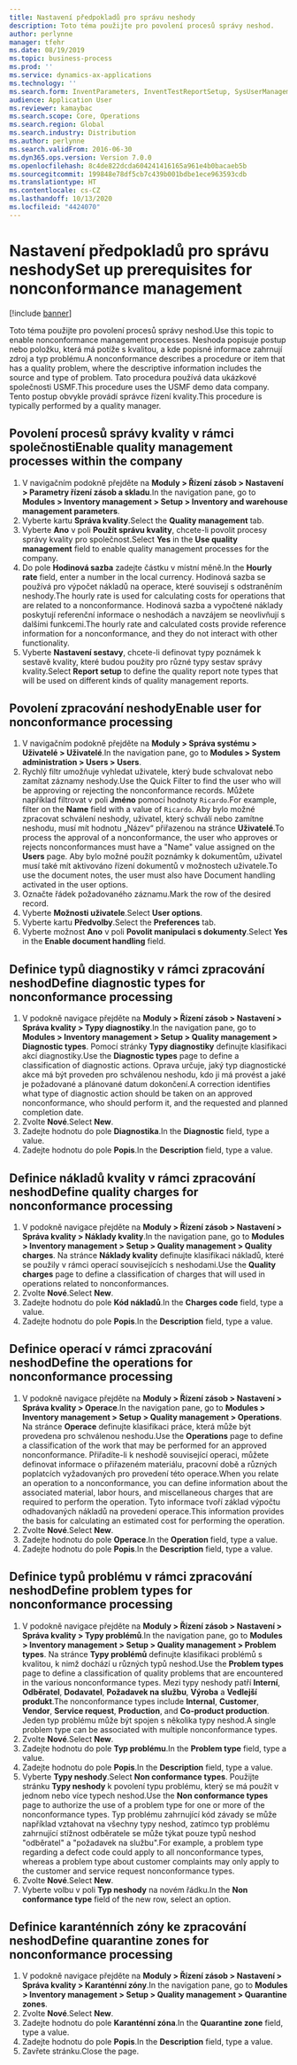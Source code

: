 ```yaml
---
title: Nastavení předpokladů pro správu neshody
description: Toto téma použijte pro povolení procesů správy neshod.
author: perlynne
manager: tfehr
ms.date: 08/19/2019
ms.topic: business-process
ms.prod: ''
ms.service: dynamics-ax-applications
ms.technology: ''
ms.search.form: InventParameters, InventTestReportSetup, SysUserManagement, SysUserSetup, InventTestDiagnosticType, InventTestMiscCharges, InventTestOperation, InventProblemType, InventProblemTypeSetup, InventQuarantineZone
audience: Application User
ms.reviewer: kamaybac
ms.search.scope: Core, Operations
ms.search.region: Global
ms.search.industry: Distribution
ms.author: perlynne
ms.search.validFrom: 2016-06-30
ms.dyn365.ops.version: Version 7.0.0
ms.openlocfilehash: 8c4de822dcda604241416165a961e4b0bacaeb5b
ms.sourcegitcommit: 199848e78df5cb7c439b001bdbe1ece963593cdb
ms.translationtype: HT
ms.contentlocale: cs-CZ
ms.lasthandoff: 10/13/2020
ms.locfileid: "4424070"
---
```

# <a name="set-up-prerequisites-for-nonconformance-management"></a><span data-ttu-id="ae82a-103">Nastavení předpokladů pro správu neshody</span><span class="sxs-lookup"><span data-stu-id="ae82a-103">Set up prerequisites for nonconformance management</span></span>

[!include [banner](../../includes/banner.md)]

<span data-ttu-id="ae82a-104">Toto téma použijte pro povolení procesů správy neshod.</span><span class="sxs-lookup"><span data-stu-id="ae82a-104">Use this topic to enable nonconformance management processes.</span></span> <span data-ttu-id="ae82a-105">Neshoda popisuje postup nebo položku, která má potíže s kvalitou, a kde popisné informace zahrnují zdroj a typ problému.</span><span class="sxs-lookup"><span data-stu-id="ae82a-105">A nonconformance describes a procedure or item that has a quality problem, where the descriptive information includes the source and type of problem.</span></span> <span data-ttu-id="ae82a-106">Tato procedura používá data ukázkové společnosti USMF.</span><span class="sxs-lookup"><span data-stu-id="ae82a-106">This procedure uses the USMF demo data company.</span></span> <span data-ttu-id="ae82a-107">Tento postup obvykle provádí správce řízení kvality.</span><span class="sxs-lookup"><span data-stu-id="ae82a-107">This procedure is typically performed by a quality manager.</span></span>


## <a name="enable-quality-management-processes-within-the-company"></a><span data-ttu-id="ae82a-108">Povolení procesů správy kvality v rámci společnosti</span><span class="sxs-lookup"><span data-stu-id="ae82a-108">Enable quality management processes within the company</span></span>
1. <span data-ttu-id="ae82a-109">V navigačním podokně přejděte na **Moduly > Řízení zásob > Nastavení > Parametry řízení zásob a skladu**.</span><span class="sxs-lookup"><span data-stu-id="ae82a-109">In the navigation pane, go to **Modules > Inventory management > Setup > Inventory and warehouse management parameters**.</span></span>
2. <span data-ttu-id="ae82a-110">Vyberte kartu **Správa kvality**.</span><span class="sxs-lookup"><span data-stu-id="ae82a-110">Select the **Quality management** tab.</span></span>
3. <span data-ttu-id="ae82a-111">Vyberte **Ano** v poli **Použít správu kvality**, chcete-li povolit procesy správy kvality pro společnost.</span><span class="sxs-lookup"><span data-stu-id="ae82a-111">Select **Yes** in the **Use quality management** field to enable quality management processes for the company.</span></span>
4. <span data-ttu-id="ae82a-112">Do pole **Hodinová sazba** zadejte částku v místní měně.</span><span class="sxs-lookup"><span data-stu-id="ae82a-112">In the **Hourly rate** field, enter a number in the local currency.</span></span> <span data-ttu-id="ae82a-113">Hodinová sazba se používá pro výpočet nákladů na operace, které souvisejí s odstraněním neshody.</span><span class="sxs-lookup"><span data-stu-id="ae82a-113">The hourly rate is used for calculating costs for operations that are related to a nonconformance.</span></span> <span data-ttu-id="ae82a-114">Hodinová sazba a vypočtené náklady poskytují referenční informace o neshodách a navzájem se neovlivňují s dalšími funkcemi.</span><span class="sxs-lookup"><span data-stu-id="ae82a-114">The hourly rate and calculated costs provide reference information for a nonconformance, and they do not interact with other functionality.</span></span>  
5. <span data-ttu-id="ae82a-115">Vyberte **Nastavení sestavy**, chcete-li definovat typy poznámek k sestavě kvality, které budou použity pro různé typy sestav správy kvality.</span><span class="sxs-lookup"><span data-stu-id="ae82a-115">Select **Report setup** to define the quality report note types that will be used on different kinds of quality management reports.</span></span>

## <a name="enable-user-for-nonconformance-processing"></a><span data-ttu-id="ae82a-116">Povolení zpracování neshody</span><span class="sxs-lookup"><span data-stu-id="ae82a-116">Enable user for nonconformance processing</span></span>
1. <span data-ttu-id="ae82a-117">V navigačním podokně přejděte na **Moduly > Správa systému > Uživatelé > Uživatelé**.</span><span class="sxs-lookup"><span data-stu-id="ae82a-117">In the navigation pane, go to **Modules > System administration > Users > Users**.</span></span> 
2. <span data-ttu-id="ae82a-118">Rychlý filtr umožňuje vyhledat uživatele, který bude schvalovat nebo zamítat záznamy neshody.</span><span class="sxs-lookup"><span data-stu-id="ae82a-118">Use the Quick Filter to find the user who will be approving or rejecting the nonconformance records.</span></span> <span data-ttu-id="ae82a-119">Můžete například filtrovat v poli **Jméno** pomocí hodnoty `Ricardo`.</span><span class="sxs-lookup"><span data-stu-id="ae82a-119">For example, filter on the **Name** field with a value of `Ricardo`.</span></span> <span data-ttu-id="ae82a-120">Aby bylo možné zpracovat schválení neshody, uživatel, který schválí nebo zamítne neshodu, musí mít hodnotu „Název“ přiřazenou na stránce **Uživatelé**.</span><span class="sxs-lookup"><span data-stu-id="ae82a-120">To process the approval of a nonconformance, the user who approves or rejects nonconformances must have a "Name" value assigned on the **Users** page.</span></span> <span data-ttu-id="ae82a-121">Aby bylo možné použít poznámky k dokumentům, uživatel musí také mít aktivováno řízení dokumentů v možnostech uživatele.</span><span class="sxs-lookup"><span data-stu-id="ae82a-121">To use the document notes, the user must also have Document handling activated in the user options.</span></span>  
3. <span data-ttu-id="ae82a-122">Označte řádek požadovaného záznamu.</span><span class="sxs-lookup"><span data-stu-id="ae82a-122">Mark the row of the desired record.</span></span>
4. <span data-ttu-id="ae82a-123">Vyberte **Možnosti uživatele**.</span><span class="sxs-lookup"><span data-stu-id="ae82a-123">Select **User options**.</span></span>
5. <span data-ttu-id="ae82a-124">Vyberte kartu **Předvolby**.</span><span class="sxs-lookup"><span data-stu-id="ae82a-124">Select the **Preferences** tab.</span></span>
6. <span data-ttu-id="ae82a-125">Vyberte možnost **Ano** v poli **Povolit manipulaci s dokumenty**.</span><span class="sxs-lookup"><span data-stu-id="ae82a-125">Select **Yes** in the **Enable document handling** field.</span></span>

## <a name="define-diagnostic-types-for-nonconformance-processing"></a><span data-ttu-id="ae82a-126">Definice typů diagnostiky v rámci zpracování neshod</span><span class="sxs-lookup"><span data-stu-id="ae82a-126">Define diagnostic types for nonconformance processing</span></span>
1. <span data-ttu-id="ae82a-127">V podokně navigace přejděte na **Moduly > Řízení zásob > Nastavení > Správa kvality > Typy diagnostiky**.</span><span class="sxs-lookup"><span data-stu-id="ae82a-127">In the navigation pane, go to **Modules > Inventory management > Setup > Quality management > Diagnostic types**.</span></span> <span data-ttu-id="ae82a-128">Pomocí stránky **Typy diagnostiky** definujte klasifikaci akcí diagnostiky.</span><span class="sxs-lookup"><span data-stu-id="ae82a-128">Use the **Diagnostic types** page to define a classification of diagnostic actions.</span></span> <span data-ttu-id="ae82a-129">Oprava určuje, jaký typ diagnostické akce má být proveden pro schválenou neshodu, kdo ji má provést a jaké je požadované a plánované datum dokončení.</span><span class="sxs-lookup"><span data-stu-id="ae82a-129">A correction identifies what type of diagnostic action should be taken on an approved nonconformance, who should perform it, and the requested and planned completion date.</span></span>  
2. <span data-ttu-id="ae82a-130">Zvolte **Nové**.</span><span class="sxs-lookup"><span data-stu-id="ae82a-130">Select **New**.</span></span>
3. <span data-ttu-id="ae82a-131">Zadejte hodnotu do pole **Diagnostika**.</span><span class="sxs-lookup"><span data-stu-id="ae82a-131">In the **Diagnostic** field, type a value.</span></span>
4. <span data-ttu-id="ae82a-132">Zadejte hodnotu do pole **Popis**.</span><span class="sxs-lookup"><span data-stu-id="ae82a-132">In the **Description** field, type a value.</span></span>

## <a name="define-quality-charges-for-nonconformance-processing"></a><span data-ttu-id="ae82a-133">Definice nákladů kvality v rámci zpracování neshod</span><span class="sxs-lookup"><span data-stu-id="ae82a-133">Define quality charges for nonconformance processing</span></span>
1. <span data-ttu-id="ae82a-134">V podokně navigace přejděte na **Moduly > Řízení zásob > Nastavení > Správa kvality > Náklady kvality**.</span><span class="sxs-lookup"><span data-stu-id="ae82a-134">In the navigation pane, go to **Modules > Inventory management > Setup > Quality management > Quality charges**.</span></span> <span data-ttu-id="ae82a-135">Na stránce **Náklady kvality** definujte klasifikaci nákladů, které se použily v rámci operací souvisejících s neshodami.</span><span class="sxs-lookup"><span data-stu-id="ae82a-135">Use the **Quality charges** page to define a classification of charges that will used in operations related to nonconformances.</span></span>  
2. <span data-ttu-id="ae82a-136">Zvolte **Nové**.</span><span class="sxs-lookup"><span data-stu-id="ae82a-136">Select **New**.</span></span>
3. <span data-ttu-id="ae82a-137">Zadejte hodnotu do pole **Kód nákladů**.</span><span class="sxs-lookup"><span data-stu-id="ae82a-137">In the **Charges code** field, type a value.</span></span>
4. <span data-ttu-id="ae82a-138">Zadejte hodnotu do pole **Popis**.</span><span class="sxs-lookup"><span data-stu-id="ae82a-138">In the **Description** field, type a value.</span></span>

## <a name="define-the-operations-for-nonconformance-processing"></a><span data-ttu-id="ae82a-139">Definice operací v rámci zpracování neshod</span><span class="sxs-lookup"><span data-stu-id="ae82a-139">Define the operations for nonconformance processing</span></span>
1. <span data-ttu-id="ae82a-140">V podokně navigace přejděte na **Moduly > Řízení zásob > Nastavení > Správa kvality > Operace**.</span><span class="sxs-lookup"><span data-stu-id="ae82a-140">In the navigation pane, go to **Modules > Inventory management > Setup > Quality management > Operations**.</span></span> <span data-ttu-id="ae82a-141">Na stránce **Operace** definujte klasifikaci práce, která může být provedena pro schválenou neshodu.</span><span class="sxs-lookup"><span data-stu-id="ae82a-141">Use the **Operations** page to define a classification of the work that may be performed for an approved nonconformance.</span></span> <span data-ttu-id="ae82a-142">Přiřadíte-li k neshodě související operaci, můžete definovat informace o přiřazeném materiálu, pracovní době a různých poplatcích vyžadovaných pro provedení této operace.</span><span class="sxs-lookup"><span data-stu-id="ae82a-142">When you relate an operation to a nonconformance, you can define information about the associated material, labor hours, and miscellaneous charges that are required to perform the operation.</span></span> <span data-ttu-id="ae82a-143">Tyto informace tvoří základ výpočtu odhadovaných nákladů na provedení operace.</span><span class="sxs-lookup"><span data-stu-id="ae82a-143">This information provides the basis for calculating an estimated cost for performing the operation.</span></span>  
2. <span data-ttu-id="ae82a-144">Zvolte **Nové**.</span><span class="sxs-lookup"><span data-stu-id="ae82a-144">Select **New**.</span></span>
3. <span data-ttu-id="ae82a-145">Zadejte hodnotu do pole **Operace**.</span><span class="sxs-lookup"><span data-stu-id="ae82a-145">In the **Operation** field, type a value.</span></span>
4. <span data-ttu-id="ae82a-146">Zadejte hodnotu do pole **Popis**.</span><span class="sxs-lookup"><span data-stu-id="ae82a-146">In the **Description** field, type a value.</span></span>

## <a name="define-problem-types-for-nonconformance-processing"></a><span data-ttu-id="ae82a-147">Definice typů problému v rámci zpracování neshod</span><span class="sxs-lookup"><span data-stu-id="ae82a-147">Define problem types for nonconformance processing</span></span>
1. <span data-ttu-id="ae82a-148">V podokně navigace přejděte na **Moduly > Řízení zásob > Nastavení > Správa kvality > Typy problémů**.</span><span class="sxs-lookup"><span data-stu-id="ae82a-148">In the navigation pane, go to **Modules > Inventory management > Setup > Quality management > Problem types**.</span></span> <span data-ttu-id="ae82a-149">Na stránce **Typy problémů** definujte klasifikaci problémů s kvalitou, k nimž dochází u různých typů neshod.</span><span class="sxs-lookup"><span data-stu-id="ae82a-149">Use the **Problem types** page to define a classification of quality problems that are encountered in the various nonconformance types.</span></span> <span data-ttu-id="ae82a-150">Mezi typy neshody patří **Interní**, **Odběratel**, **Dodavatel**, **Požadavek na službu**, **Výroba** a **Vedlejší produkt**.</span><span class="sxs-lookup"><span data-stu-id="ae82a-150">The nonconformance types include **Internal**, **Customer**, **Vendor**, **Service request**, **Production**, and **Co-product production**.</span></span> <span data-ttu-id="ae82a-151">Jeden typ problému může být spojen s několika typy neshod.</span><span class="sxs-lookup"><span data-stu-id="ae82a-151">A single problem type can be associated with multiple nonconformance types.</span></span>  
2. <span data-ttu-id="ae82a-152">Zvolte **Nové**.</span><span class="sxs-lookup"><span data-stu-id="ae82a-152">Select **New**.</span></span>
3. <span data-ttu-id="ae82a-153">Zadejte hodnotu do pole **Typ problému**.</span><span class="sxs-lookup"><span data-stu-id="ae82a-153">In the **Problem type** field, type a value.</span></span>
4. <span data-ttu-id="ae82a-154">Zadejte hodnotu do pole **Popis**.</span><span class="sxs-lookup"><span data-stu-id="ae82a-154">In the **Description** field, type a value.</span></span>
5. <span data-ttu-id="ae82a-155">Vyberte **Typy neshody**.</span><span class="sxs-lookup"><span data-stu-id="ae82a-155">Select **Non conformance types**.</span></span> <span data-ttu-id="ae82a-156">Použijte stránku **Typy neshody** k povolení typu problému, který se má použít v jednom nebo více typech neshod.</span><span class="sxs-lookup"><span data-stu-id="ae82a-156">Use the **Non conformance types** page to authorize the use of a problem type for one or more of the nonconformance types.</span></span> <span data-ttu-id="ae82a-157">Typ problému zahrnující kód závady se může například vztahovat na všechny typy neshod, zatímco typ problému zahrnující stížnost odběratele se může týkat pouze typů neshod "odběratel" a "požadavek na službu".</span><span class="sxs-lookup"><span data-stu-id="ae82a-157">For example, a problem type regarding a defect code could apply to all nonconformance types, whereas a problem type about customer complaints may only apply to the customer and service request nonconformance types.</span></span>  
6. <span data-ttu-id="ae82a-158">Zvolte **Nové**.</span><span class="sxs-lookup"><span data-stu-id="ae82a-158">Select **New**.</span></span>
7. <span data-ttu-id="ae82a-159">Vyberte volbu v poli **Typ neshody** na novém řádku.</span><span class="sxs-lookup"><span data-stu-id="ae82a-159">In the **Non conformance type** field of the new row, select an option.</span></span>

## <a name="define-quarantine-zones-for-nonconformance-processing"></a><span data-ttu-id="ae82a-160">Definice karanténních zóny ke zpracování neshod</span><span class="sxs-lookup"><span data-stu-id="ae82a-160">Define quarantine zones for nonconformance processing</span></span>
1. <span data-ttu-id="ae82a-161">V podokně navigace přejděte na **Moduly > Řízení zásob > Nastavení > Správa kvality > Karanténní zóny**.</span><span class="sxs-lookup"><span data-stu-id="ae82a-161">In the navigation pane, go to **Modules > Inventory management > Setup > Quality management > Quarantine zones**.</span></span>
2. <span data-ttu-id="ae82a-162">Zvolte **Nové**.</span><span class="sxs-lookup"><span data-stu-id="ae82a-162">Select **New**.</span></span>
3. <span data-ttu-id="ae82a-163">Zadejte hodnotu do pole **Karanténní zóna**.</span><span class="sxs-lookup"><span data-stu-id="ae82a-163">In the **Quarantine zone** field, type a value.</span></span>
4. <span data-ttu-id="ae82a-164">Zadejte hodnotu do pole **Popis**.</span><span class="sxs-lookup"><span data-stu-id="ae82a-164">In the **Description** field, type a value.</span></span>
5. <span data-ttu-id="ae82a-165">Zavřete stránku.</span><span class="sxs-lookup"><span data-stu-id="ae82a-165">Close the page.</span></span>

